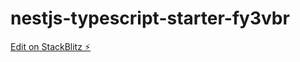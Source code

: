 # nestjs-typescript-starter-fy3vbr

[Edit on StackBlitz ⚡️](https://stackblitz.com/edit/nestjs-typescript-starter-fy3vbr)